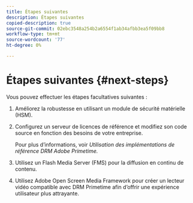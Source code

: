 ```yaml
---
title: Étapes suivantes
description: Étapes suivantes
copied-description: true
source-git-commit: 02ebc3548a254b2a6554f1ab34afbb3ea5f09bb8
workflow-type: tm+mt
source-wordcount: '77'
ht-degree: 0%

---
```


# Étapes suivantes {#next-steps}

Vous pouvez effectuer les étapes facultatives suivantes :
1. Améliorez la robustesse en utilisant un module de sécurité matérielle (HSM).
1. Configurez un serveur de licences de référence et modifiez son code source en fonction des besoins de votre entreprise.

   Pour plus d’informations, voir *Utilisation des implémentations de référence DRM Adobe Primetime.*
1. Utilisez un Flash Media Server (FMS) pour la diffusion en continu de contenu.
1. Utilisez Adobe Open Screen Media Framework pour créer un lecteur vidéo compatible avec DRM Primetime afin d’offrir une expérience utilisateur plus attrayante.
